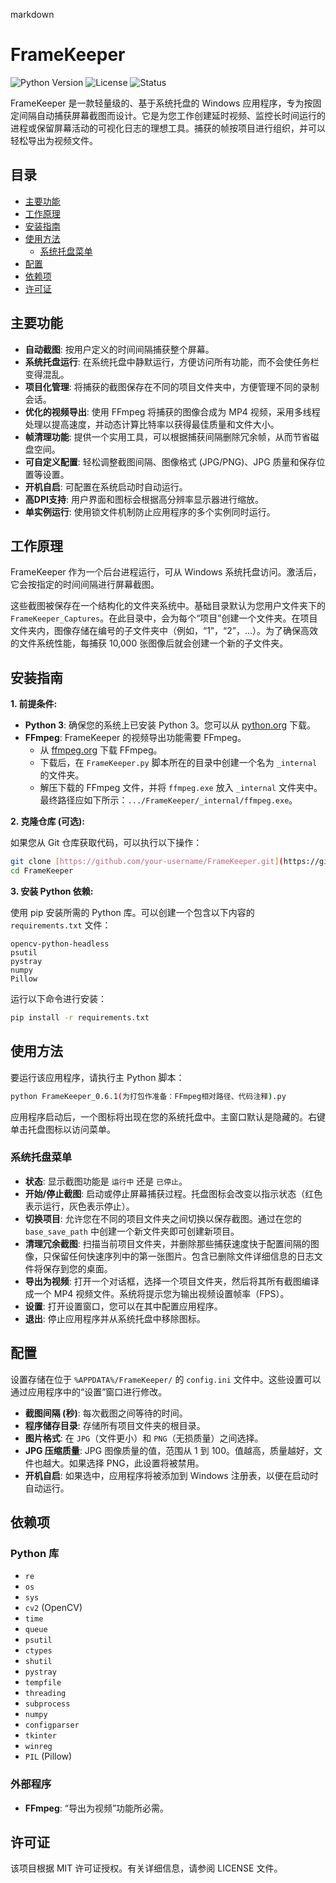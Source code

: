 markdown
# FrameKeeper

![Python Version](https://img.shields.io/badge/python-3.x-blue.svg)
![License](https://img.shields.io/badge/license-MIT-green.svg)
![Status](https://img.shields.io/badge/status-active-brightgreen.svg)

FrameKeeper 是一款轻量级的、基于系统托盘的 Windows 应用程序，专为按固定间隔自动捕获屏幕截图而设计。它是为您工作创建延时视频、监控长时间运行的进程或保留屏幕活动的可视化日志的理想工具。捕获的帧按项目进行组织，并可以轻松导出为视频文件。

## 目录

- [主要功能](#主要功能)
- [工作原理](#工作原理)
- [安装指南](#安装指南)
- [使用方法](#使用方法)
  - [系统托盘菜单](#系统托盘菜单)
- [配置](#配置)
- [依赖项](#依赖项)
- [许可证](#许可证)

## 主要功能

-   **自动截图**: 按用户定义的时间间隔捕获整个屏幕。
-   **系统托盘运行**: 在系统托盘中静默运行，方便访问所有功能，而不会使任务栏变得混乱。
-   **项目化管理**: 将捕获的截图保存在不同的项目文件夹中，方便管理不同的录制会话。
-   **优化的视频导出**: 使用 FFmpeg 将捕获的图像合成为 MP4 视频，采用多线程处理以提高速度，并动态计算比特率以获得最佳质量和文件大小。
-   **帧清理功能**: 提供一个实用工具，可以根据捕获间隔删除冗余帧，从而节省磁盘空间。
-   **可自定义配置**: 轻松调整截图间隔、图像格式 (JPG/PNG)、JPG 质量和保存位置等设置。
-   **开机自启**: 可配置在系统启动时自动运行。
-   **高DPI支持**: 用户界面和图标会根据高分辨率显示器进行缩放。
-   **单实例运行**: 使用锁文件机制防止应用程序的多个实例同时运行。

## 工作原理

FrameKeeper 作为一个后台进程运行，可从 Windows 系统托盘访问。激活后，它会按指定的时间间隔进行屏幕截图。

这些截图被保存在一个结构化的文件夹系统中。基础目录默认为您用户文件夹下的 `FrameKeeper_Captures`。在此目录中，会为每个“项目”创建一个文件夹。在项目文件夹内，图像存储在编号的子文件夹中（例如，“1”，“2”，...）。为了确保高效的文件系统性能，每捕获 10,000 张图像后就会创建一个新的子文件夹。

## 安装指南

**1. 前提条件:**

-   **Python 3**: 确保您的系统上已安装 Python 3。您可以从 [python.org](https://www.python.org/) 下载。
-   **FFmpeg**: FrameKeeper 的视频导出功能需要 FFmpeg。
    -   从 [ffmpeg.org](https://ffmpeg.org/download.html) 下载 FFmpeg。
    -   下载后，在 `FrameKeeper.py` 脚本所在的目录中创建一个名为 `_internal` 的文件夹。
    -   解压下载的 FFmpeg 文件，并将 `ffmpeg.exe` 放入 `_internal` 文件夹中。最终路径应如下所示：`.../FrameKeeper/_internal/ffmpeg.exe`。

**2. 克隆仓库 (可选):**

如果您从 Git 仓库获取代码，可以执行以下操作：
```bash
git clone [https://github.com/your-username/FrameKeeper.git](https://github.com/your-username/FrameKeeper.git)
cd FrameKeeper
````

**3. 安装 Python 依赖:**

使用 pip 安装所需的 Python 库。可以创建一个包含以下内容的 `requirements.txt` 文件：

```
opencv-python-headless
psutil
pystray
numpy
Pillow
```

运行以下命令进行安装：

```bash
pip install -r requirements.txt
```

## 使用方法

要运行该应用程序，请执行主 Python 脚本：

```bash
python FrameKeeper_0.6.1(为打包作准备：FFmpeg相对路径、代码注释).py
```

应用程序启动后，一个图标将出现在您的系统托盘中。主窗口默认是隐藏的。右键单击托盘图标以访问菜单。

### 系统托盘菜单

  - **状态**: 显示截图功能是 `运行中` 还是 `已停止`。
  - **开始/停止截图**: 启动或停止屏幕捕获过程。托盘图标会改变以指示状态（红色表示运行，灰色表示停止）。
  - **切换项目**: 允许您在不同的项目文件夹之间切换以保存截图。通过在您的 `base_save_path` 中创建一个新文件夹即可创建新项目。
  - **清理冗余截图**: 扫描当前项目文件夹，并删除那些捕获速度快于配置间隔的图像，只保留任何快速序列中的第一张图片。包含已删除文件详细信息的日志文件将保存到您的桌面。
  - **导出为视频**: 打开一个对话框，选择一个项目文件夹，然后将其所有截图编译成一个 MP4 视频文件。系统将提示您为输出视频设置帧率（FPS）。
  - **设置**: 打开设置窗口，您可以在其中配置应用程序。
  - **退出**: 停止应用程序并从系统托盘中移除图标。

## 配置

设置存储在位于 `%APPDATA%/FrameKeeper/` 的 `config.ini` 文件中。这些设置可以通过应用程序中的“设置”窗口进行修改。

  - **截图间隔 (秒)**: 每次截图之间等待的时间。
  - **程序储存目录**: 存储所有项目文件夹的根目录。
  - **图片格式**: 在 `JPG`（文件更小）和 `PNG`（无损质量）之间选择。
  - **JPG 压缩质量**: JPG 图像质量的值，范围从 1 到 100。值越高，质量越好，文件也越大。如果选择 PNG，此设置将被禁用。
  - **开机自启**: 如果选中，应用程序将被添加到 Windows 注册表，以便在启动时自动运行。

## 依赖项

### Python 库

  - `re`
  - `os`
  - `sys`
  - `cv2` (OpenCV)
  - `time`
  - `queue`
  - `psutil`
  - `ctypes`
  - `shutil`
  - `pystray`
  - `tempfile`
  - `threading`
  - `subprocess`
  - `numpy`
  - `configparser`
  - `tkinter`
  - `winreg`
  - `PIL` (Pillow)

### 外部程序

  - **FFmpeg**: “导出为视频”功能所必需。

## 许可证

该项目根据 MIT 许可证授权。有关详细信息，请参阅 LICENSE 文件。
